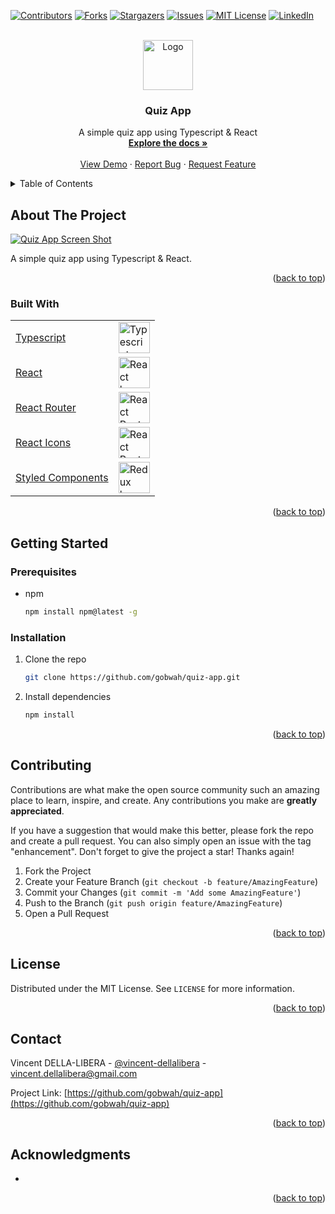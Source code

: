 <!-- Improved compatibility of back to top link: See: https://github.com/othneildrew/Best-README-Template/pull/73 -->

<a id="readme-top"></a>

<!--
*** Thanks for checking out the Best-README-Template. If you have a suggestion
*** that would make this better, please fork the repo and create a pull request
*** or simply open an issue with the tag "enhancement".
*** Don't forget to give the project a star!
*** Thanks again! Now go create something AMAZING! :D
-->

<!-- PROJECT SHIELDS -->
<!--
*** I'm using markdown "reference style" links for readability.
*** Reference links are enclosed in brackets [ ] instead of parentheses ( ).
*** See the bottom of this document for the declaration of the reference variables
*** for contributors-url, forks-url, etc. This is an optional, concise syntax you may use.
*** https://www.markdownguide.org/basic-syntax/#reference-style-links
-->

[![Contributors][contributors-shield]][contributors-url]
[![Forks][forks-shield]][forks-url]
[![Stargazers][stars-shield]][stars-url]
[![Issues][issues-shield]][issues-url]
[![MIT License][license-shield]][license-url]
[![LinkedIn][linkedin-shield]][linkedin-url]

<!--

TAGS

{demo_url}
{logo}
gobwah
quiz-app
Quiz App
A simple quiz app using Typescript & React

-->

<!-- PROJECT LOGO -->
<br />
<div align="center">
  <a href="{demo_url}">
    <img src="{logo}" alt="Logo" width="80" height="80">
  </a>

<h3 align="center">Quiz App</h3>

  <p align="center">
    A simple quiz app using Typescript & React
    <br />
    <a href="https://github.com/gobwah/quiz-app"><strong>Explore the docs »</strong></a>
    <br />
    <br />
    <a href="{demo_url}">View Demo</a>
    ·
    <a href="https://github.com/gobwah/quiz-app/issues">Report Bug</a>
    ·
    <a href="https://github.com/gobwah/quiz-app/issues">Request Feature</a>
  </p>
</div>

<!-- TABLE OF CONTENTS -->
<details>
  <summary>Table of Contents</summary>
  <ol>
    <li>
      <a href="#about-the-project">About The Project</a>
      <ul>
        <li>
        <a href="#built-with">Built With</a></li>
    </li>
    <li>
      <a href="#getting-started">Getting Started</a>
      <ul>
        <li><a href="#prerequisites">Prerequisites</a></li>
        <li><a href="#installation">Installation</a></li>
      </ul>
    </li>
    <li><a href="#contributing">Contributing</a></li>
    <li><a href="#license">License</a></li>
    <li><a href="#contact">Contact</a></li>
    <li><a href="#acknowledgments">Acknowledgments</a></li>
  </ol>
</details>

<!-- ABOUT THE PROJECT -->

## About The Project

[![Quiz App Screen Shot][product-screenshot]]({demo_url})

A simple quiz app using Typescript & React.

<p align="right">(<a href="#readme-top">back to top</a>)</p>

### Built With

|                                                           |                                                                                                                                                                                                                                                                                                  |
| --------------------------------------------------------- | ------------------------------------------------------------------------------------------------------------------------------------------------------------------------------------------------------------------------------------------------------------------------------------------------ |
| [Typescript](https://react-icons.github.io/react-icons/)  | <img src="https://cdn-icons-png.flaticon.com/512/5968/5968381.png" alt="Typescript logo" width="50" height="50"/>                                                                                                                                                                                |
| [React](https://reactjs.org/)                             | <img src="https://avatars.githubusercontent.com/u/6412038?s=280&v=4" alt="React logo" width="50" height="50"/>                                                                                                                                                                                   |
| [React Router](https://reactrouter.com/)                  | <img src="https://pics.freeicons.io/uploads/icons/png/9267873881551942642-512.png" alt="React Router logo" width="50" height="50"/>                                                                                                                                                              |
| [React Icons](https://react-icons.github.io/react-icons/) | <img src="https://camo.githubusercontent.com/48d099290b4cb2d7937bcd96e8497cf1845b54a810a6432c70cf944b60b40c77/68747470733a2f2f7261776769742e636f6d2f676f72616e67616a69632f72656163742d69636f6e732f6d61737465722f72656163742d69636f6e732e737667" alt="React Router logo" width="50" height="50"/> |
| [Styled Components](https://styled-components.com/)       | <img src="https://raw.githubusercontent.com/styled-components/brand/master/styled-components.png" alt="Redux logo" width="50" height="50"/>                                                                                                                                                      |

<p align="right">(<a href="#readme-top">back to top</a>)</p>

<!-- GETTING STARTED -->

## Getting Started

### Prerequisites

- npm
  ```sh
  npm install npm@latest -g
  ```

### Installation

1. Clone the repo
   ```sh
   git clone https://github.com/gobwah/quiz-app.git
   ```
2. Install dependencies
   ```sh
   npm install
   ```

<p align="right">(<a href="#readme-top">back to top</a>)</p>

<!-- CONTRIBUTING -->

## Contributing

Contributions are what make the open source community such an amazing place to learn, inspire, and create. Any contributions you make are **greatly appreciated**.

If you have a suggestion that would make this better, please fork the repo and create a pull request. You can also simply open an issue with the tag "enhancement".
Don't forget to give the project a star! Thanks again!

1. Fork the Project
2. Create your Feature Branch (`git checkout -b feature/AmazingFeature`)
3. Commit your Changes (`git commit -m 'Add some AmazingFeature'`)
4. Push to the Branch (`git push origin feature/AmazingFeature`)
5. Open a Pull Request

<p align="right">(<a href="#readme-top">back to top</a>)</p>

<!-- LICENSE -->

## License

Distributed under the MIT License. See `LICENSE` for more information.

<p align="right">(<a href="#readme-top">back to top</a>)</p>

<!-- CONTACT -->

## Contact

Vincent DELLA-LIBERA - [@vincent-dellalibera](https://linkedin.com/in/vincent-dellalibera) - vincent.dellalibera@gmail.com

Project Link: [https://github.com/gobwah/quiz-app](https://github.com/gobwah/quiz-app)

<p align="right">(<a href="#readme-top">back to top</a>)</p>

<!-- ACKNOWLEDGMENTS -->

## Acknowledgments

- []()

<p align="right">(<a href="#readme-top">back to top</a>)</p>

<!-- MARKDOWN LINKS & IMAGES -->
<!-- https://www.markdownguide.org/basic-syntax/#reference-style-links -->

[contributors-shield]: https://img.shields.io/github/contributors/gobwah/quiz-app.svg?style=for-the-badge
[contributors-url]: https://github.com/gobwah/quiz-app/graphs/contributors
[forks-shield]: https://img.shields.io/github/forks/gobwah/quiz-app.svg?style=for-the-badge
[forks-url]: https://github.com/gobwah/quiz-app/network/members
[stars-shield]: https://img.shields.io/github/stars/gobwah/quiz-app.svg?style=for-the-badge
[stars-url]: https://github.com/gobwah/quiz-app/stargazers
[issues-shield]: https://img.shields.io/github/issues/gobwah/quiz-app.svg?style=for-the-badge
[issues-url]: https://github.com/gobwah/quiz-app/issues
[license-shield]: https://img.shields.io/github/license/gobwah/quiz-app.svg?style=for-the-badge
[license-url]: https://github.com/gobwah/quiz-app/blob/master/LICENSE.txt
[linkedin-shield]: https://img.shields.io/badge/-LinkedIn-black.svg?style=for-the-badge&logo=linkedin&colorB=555
[linkedin-url]: https://linkedin.com/in/vincent-dellalibera
[product-screenshot]: client/public/screenshot.jpg
